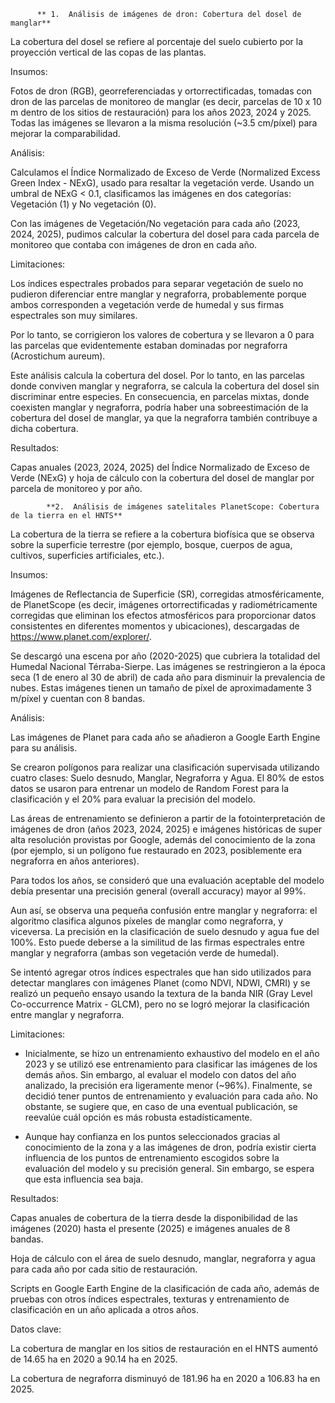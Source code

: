           ** 1.  Análisis de imágenes de dron: Cobertura del dosel de manglar**

La cobertura del dosel se refiere al porcentaje del suelo cubierto por la proyección vertical de las copas de las plantas.

Insumos:

Fotos de dron (RGB), georreferenciadas y ortorrectificadas, tomadas con dron de las parcelas de monitoreo de manglar (es decir, parcelas de 10 x 10 m dentro de los sitios de restauración) para los años 2023, 2024 y 2025. Todas las imágenes se llevaron a la misma resolución (~3.5 cm/píxel) para mejorar la comparabilidad.

Análisis:

Calculamos el Índice Normalizado de Exceso de Verde (Normalized Excess Green Index - NExG), usado para resaltar la vegetación verde. Usando un umbral de NExG < 0.1, clasificamos las imágenes en dos categorías: Vegetación (1) y No vegetación (0).

Con las imágenes de Vegetación/No vegetación para cada año (2023, 2024, 2025), pudimos calcular la cobertura del dosel para cada parcela de monitoreo que contaba con imágenes de dron en cada año.

Limitaciones:

Los índices espectrales probados para separar vegetación de suelo no pudieron diferenciar entre manglar y negraforra, probablemente porque ambos corresponden a vegetación verde de humedal y sus firmas espectrales son muy similares.

Por lo tanto, se corrigieron los valores de cobertura y se llevaron a 0 para las parcelas que evidentemente estaban dominadas por negraforra (Acrostichum aureum).

Este análisis calcula la cobertura del dosel. Por lo tanto, en las parcelas donde conviven manglar y negraforra, se calcula la cobertura del dosel sin discriminar entre especies. En consecuencia, en parcelas mixtas, donde coexisten manglar y negraforra, podría haber una sobreestimación de la cobertura del dosel de manglar, ya que la negraforra también contribuye a dicha cobertura.

Resultados:

Capas anuales (2023, 2024, 2025) del Índice Normalizado de Exceso de Verde (NExG) y hoja de cálculo con la cobertura del dosel de manglar por parcela de monitoreo y por año.

            **2.  Análisis de imágenes satelitales PlanetScope: Cobertura de la tierra en el HNTS**

La cobertura de la tierra se refiere a la cobertura biofísica que se observa sobre la superficie terrestre (por ejemplo, bosque, cuerpos de agua, cultivos, superficies artificiales, etc.).

Insumos:

Imágenes de Reflectancia de Superficie (SR), corregidas atmosféricamente, de PlanetScope (es decir, imágenes ortorrectificadas y radiométricamente corregidas que eliminan los efectos atmosféricos para proporcionar datos consistentes en diferentes momentos y ubicaciones), descargadas de https://www.planet.com/explorer/.

Se descargó una escena por año (2020-2025) que cubriera la totalidad del Humedal Nacional Térraba-Sierpe. Las imágenes se restringieron a la época seca (1 de enero al 30 de abril) de cada año para disminuir la prevalencia de nubes. Estas imágenes tienen un tamaño de píxel de aproximadamente 3 m/píxel y cuentan con 8 bandas.

Análisis:

Las imágenes de Planet para cada año se añadieron a Google Earth Engine para su análisis.

Se crearon polígonos para realizar una clasificación supervisada utilizando cuatro clases: Suelo desnudo, Manglar, Negraforra y Agua. El 80% de estos datos se usaron para entrenar un modelo de Random Forest para la clasificación y el 20% para evaluar la precisión del modelo.

Las áreas de entrenamiento se definieron a partir de la fotointerpretación de imágenes de dron (años 2023, 2024, 2025) e imágenes históricas de super alta resolución provistas por Google, además del conocimiento de la zona (por ejemplo, si un polígono fue restaurado en 2023, posiblemente era negraforra en años anteriores).

Para todos los años, se consideró que una evaluación aceptable del modelo debía presentar una precisión general (overall accuracy) mayor al 99%.

Aun así, se observa una pequeña confusión entre manglar y negraforra: el algoritmo clasifica algunos píxeles de manglar como negraforra, y viceversa. La precisión en la clasificación de suelo desnudo y agua fue del 100%. Esto puede deberse a la similitud de las firmas espectrales entre manglar y negraforra (ambas son vegetación verde de humedal).

Se intentó agregar otros índices espectrales que han sido utilizados para detectar manglares con imágenes Planet (como NDVI, NDWI, CMRI) y se realizó un pequeño ensayo usando la textura de la banda NIR (Gray Level Co-occurrence Matrix - GLCM), pero no se logró mejorar la clasificación entre manglar y negraforra.

Limitaciones:

- Inicialmente, se hizo un entrenamiento exhaustivo del modelo en el año 2023 y se utilizó ese entrenamiento para clasificar las imágenes de los demás años. Sin embargo, al evaluar el modelo con datos del año analizado, la precisión era ligeramente menor (~96%). Finalmente, se decidió tener puntos de entrenamiento y evaluación para cada año. No obstante, se sugiere que, en caso de una eventual publicación, se reevalúe cuál opción es más robusta estadísticamente.

- Aunque hay confianza en los puntos seleccionados gracias al conocimiento de la zona y a las imágenes de dron, podría existir cierta influencia de los puntos de entrenamiento escogidos sobre la evaluación del modelo y su precisión general. Sin embargo, se espera que esta influencia sea baja.

Resultados:

Capas anuales de cobertura de la tierra desde la disponibilidad de las imágenes (2020) hasta el presente (2025) e imágenes anuales de 8 bandas.

Hoja de cálculo con el área de suelo desnudo, manglar, negraforra y agua para cada año por cada sitio de restauración.

Scripts en Google Earth Engine de la clasificación de cada año, además de pruebas con otros índices espectrales, texturas y entrenamiento de clasificación en un año aplicada a otros años.

Datos clave:

La cobertura de manglar en los sitios de restauración en el HNTS aumentó de 14.65 ha en 2020 a 90.14 ha en 2025.

La cobertura de negraforra disminuyó de 181.96 ha en 2020 a 106.83 ha en 2025.

